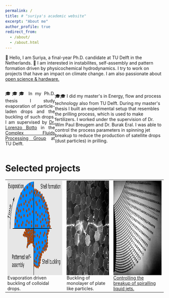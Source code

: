 ```yaml
---
permalink: /
title: # "suriya's academic website"
excerpt: "About me"
author_profile: true
redirect_from: 
  - /about/
  - /about.html
---
```




👋 Hello, I am Suriya, a final-year Ph.D. candidate at TU Delft in the Netherlands. 🔬 I am interested in instabilites, self-assembly and pattern formation driven by physicochemical hydrodynamics. I try to work on projects that have an impact on climate change. I am also passionate about <a href="https://suriyaflow.github.io/suriyaprakash.github.io/opensource/">open science & hardware.</a>


<div style="display: flex; align-items: center;">
<p style="text-align: justify;"> 🎓🎓🎓 In my Ph.D. thesis I study evaporation of particle-laden drops and the buckling of such drops. I am supervised by <a href="https://www.tudelft.nl/staff/l.botto/?cHash=7ba1f9f844091f98d5670993cb9cc996">Dr. Lorenzo Botto</a>  in the <a href = "https://www.tudelft.nl/me/over/afdelingen/process-energy/research/complex-fluid-processing">Complex Fluids Processing Group</a> at TU Delft. 

  🎓🎓 I did my master's in Energy, flow and process technology also from TU Delft. During my master's thesis I built an experimental setup that resembles the prilling process, which is used to make fertilizers. I worked under the supervision of Dr. Wim Paul Breugem and Dr. Burak Eral. I was able to control the process parameters in spinning jet breakup to reduce the production of satellite drops (dust particles) in prilling.
</p>
</div>

Selected projects
======

<!-- <div style="display: flex; align-items: center;">
  <img src="./images/spiralling_liq_jet.png" alt="Alt Text" width="300" align="right" style="margin-right: 30px;">
  <p style="text-align: justify;">🎓🎓 I did my master in Energy, flow and process technology also from TU Delft. For my thesis I built an experimental setup that resembles the prilling process which is used to make fertilizers under the supervision of Dr. Wim Paul Breugem and Dr. Burak Eral. I was able to control the process parameters in spinning jet breakup to reduce the production of satellite drops (dust particles) in prilling. It is estimated that each prilling tower emits 1500 tons of nitrogen based pollutants in to the air every year. I was able to successfully eliminate the satellite drops in the model prilling machine I built. Read my <a href = "http://resolver.tudelft.nl/uuid:2d4a4fec-0637-4fa4-842e-f6e924cf8369">thesis</a> or our <a href = "https://www.cambridge.org/core/journals/journal-of-fluid-mechanics/article/controlling-the-breakup-of-spiralling-jets-results-from-experiments-nonlinear-simulations-and-linear-stability-analysis/06D64EB348A30FFE210F42BE8192E4DF">paper.</a></p>
</div> -->

 <table>
        <tr>
            <td>
                <div class="image-container">
                    <img src="./images/evap_buck.png" alt="Evaporation driven buckling of colloidal drops" align="center" height="300" style="margin-right: 0px;">
                    <div class="description">Evaporation driven buckling of colloidal drops.</div>
                </div>
            </td>
            <td>
                <div class="image-container">
                    <img src="./images/monolayer_buck.png" alt="Buckling of monolayer of plate like particles" align="center" height="300" style="margin-right: 0px;">
                    <div class="description">Buckling of monolayer of plate like particles.</div>
                </div>
            </td>
          <td>
                <div class="image-container">
                    <img src="./images/spiral_jet.png" alt="Controlling the breakup of spiralling liquid jets" align="center" height="300" style="margin-right: 0px;">
                    <div class="description"><a href = "https://www.cambridge.org/core/journals/journal-of-fluid-mechanics/article/controlling-the-breakup-of-spiralling-jets-results-from-experiments-nonlinear-simulations-and-linear-stability-analysis/06D64EB348A30FFE210F42BE8192E4DF">Controlling the breakup of spiralling liquid jets.</a></div>
                </div>
            </td>
        </tr>
        <!--<tr>
            <td>
                <div class="image-container">
                    <img src="image4.jpg" alt="Description of Image 4">
                    <div class="description">Description for image 4.</div>
                </div>
            </td>
            <td>
                <div class="image-container">
                    <img src="image5.jpg" alt="Description of Image 5">
                    <div class="description">Description for image 5.</div>
                </div>
            </td>
            <td>
                <div class="image-container">
                    <img src="image6.jpg" alt="Description of Image 6">
                    <div class="description">Description for image 6.</div>
                </div>
            </td>
        </tr>-->
    </table>
